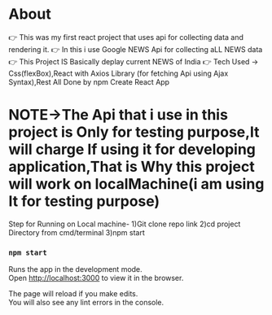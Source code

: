 # About
👉 This was my first react project that uses api for collecting data and rendering it.
👉 In this i use Google NEWS Api for collecting aLL NEWS data 
👉 This Project IS Basically deplay current NEWS of India 
👉 Tech Used -> Css(flexBox),React with Axios Library (for fetching Api using Ajax Syntax),Rest All Done by npm Create React App

# NOTE->The Api that i use in this project is Only for testing purpose,It will charge If using it for developing application,That is Why this project will work on localMachine(i am using It for testing purpose)

Step for Running on Local machine-
1)Git clone repo link
2)cd  project Directory from cmd/terminal
3)npm start
### `npm start`

Runs the app in the development mode.<br />
Open [http://localhost:3000](http://localhost:3000) to view it in the browser.

The page will reload if you make edits.<br />
You will also see any lint errors in the console.

